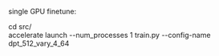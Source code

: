 single GPU finetune: 

cd src/  
accelerate launch --num_processes 1 train.py  --config-name dpt_512_vary_4_64
